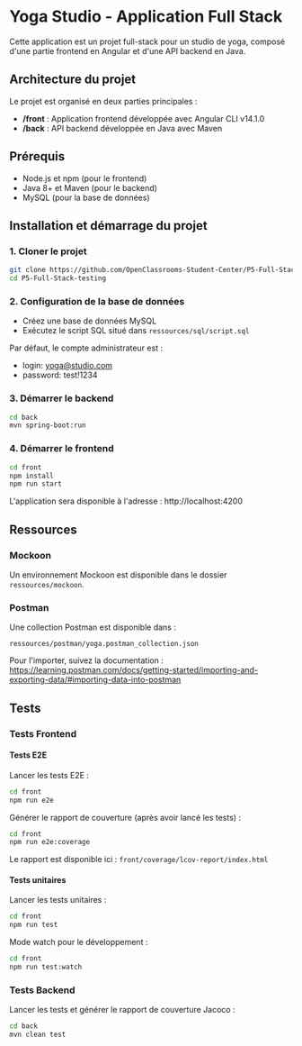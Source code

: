 # Yoga Studio - Application Full Stack

Cette application est un projet full-stack pour un studio de yoga, composé d'une partie frontend en Angular et d'une API backend en Java.

## Architecture du projet

Le projet est organisé en deux parties principales :
- **/front** : Application frontend développée avec Angular CLI v14.1.0
- **/back** : API backend développée en Java avec Maven

## Prérequis

- Node.js et npm (pour le frontend)
- Java 8+ et Maven (pour le backend)
- MySQL (pour la base de données)

## Installation et démarrage du projet

### 1. Cloner le projet

```bash
git clone https://github.com/OpenClassrooms-Student-Center/P5-Full-Stack-testing
cd P5-Full-Stack-testing
```

### 2. Configuration de la base de données

- Créez une base de données MySQL
- Exécutez le script SQL situé dans `ressources/sql/script.sql`

Par défaut, le compte administrateur est :
- login: yoga@studio.com
- password: test!1234

### 3. Démarrer le backend

```bash
cd back
mvn spring-boot:run
```

### 4. Démarrer le frontend

```bash
cd front
npm install
npm run start
```

L'application sera disponible à l'adresse : http://localhost:4200

## Ressources

### Mockoon

Un environnement Mockoon est disponible dans le dossier `ressources/mockoon`.

### Postman

Une collection Postman est disponible dans :
```
ressources/postman/yoga.postman_collection.json
```

Pour l'importer, suivez la documentation : 
https://learning.postman.com/docs/getting-started/importing-and-exporting-data/#importing-data-into-postman

## Tests

### Tests Frontend

#### Tests E2E

Lancer les tests E2E :
```bash
cd front
npm run e2e
```

Générer le rapport de couverture (après avoir lancé les tests) :
```bash
cd front
npm run e2e:coverage
```

Le rapport est disponible ici : `front/coverage/lcov-report/index.html`

#### Tests unitaires

Lancer les tests unitaires :
```bash
cd front
npm run test
```

Mode watch pour le développement :
```bash
cd front
npm run test:watch
```

### Tests Backend

Lancer les tests et générer le rapport de couverture Jacoco :
```bash
cd back
mvn clean test
```


